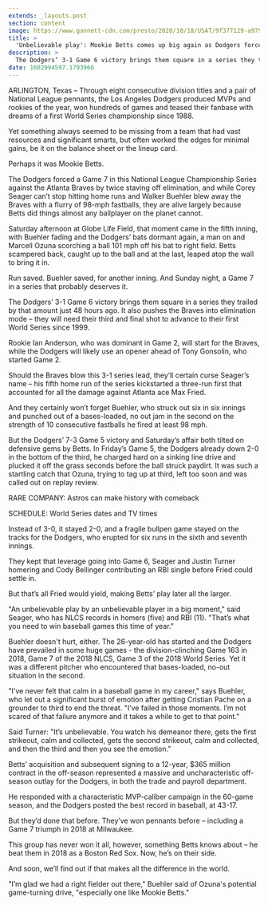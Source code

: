 ```yaml
--- 
extends: _layouts.post 
section: content 
image: https://www.gannett-cdn.com/presto/2020/10/18/USAT/9f377129-a979-42bc-b154-8d733c35acea-2020-10-17_Mookie_Betts.jpg?crop=3786,2130,x66,y528&width=3200&height=1801&format=pjpg&auto=webp 
title: > 
  'Unbelievable play': Mookie Betts comes up big again as Dodgers force Game 7 against Braves in NLCS 
description: > 
  The Dodgers’ 3-1 Game 6 victory brings them square in a series they trailed by that amount just 48 hours ago.It also pushes the Braves into elimination mode – they will need their third and final shot to advance to their first World Series since 1999.But the Dodgers’ 7-3 Game 5 victory and Saturday’s affair both tilted on defensive gems by Betts."An unbelievable play by an unbelievable player in a big moment," said Seager, who has NLCS records in homers (five) and RBI (11).The 26-year-old has started and the Dodgers have prevailed in some huge games - the division-clinching Game 163 in 2018, Game 7 of the 2018 NLCS, Game 3 of the 2018 World Series. 
date: 1602994597.1793966 
--- 
```

ARLINGTON, Texas – Through eight consecutive division titles and a pair of National League pennants, the Los Angeles Dodgers produced MVPs and rookies of the year, won hundreds of games and teased their fanbase with dreams of a first World Series championship since 1988.

Yet something always seemed to be missing from a team that had vast resources and significant smarts, but often worked the edges for minimal gains, be it on the balance sheet or the lineup card.

Perhaps it was Mookie Betts.

The Dodgers forced a Game 7 in this National League Championship Series against the Atlanta Braves by twice staving off elimination, and while Corey Seager can’t stop hitting home runs and Walker Buehler blew away the Braves with a flurry of 98-mph fastballs, they are alive largely because Betts did things almost any ballplayer on the planet cannot.

Saturday afternoon at Globe Life Field, that moment came in the fifth inning, with Buehler fading and the Dodgers’ bats dormant again, a man on and Marcell Ozuna scorching a ball 101 mph off his bat to right field. Betts scampered back, caught up to the ball and at the last, leaped atop the wall to bring it in.

Run saved. Buehler saved, for another inning. And Sunday night, a Game 7 in a series that probably deserves it.

The Dodgers’ 3-1 Game 6 victory brings them square in a series they trailed by that amount just 48 hours ago. It also pushes the Braves into elimination mode – they will need their third and final shot to advance to their first World Series since 1999.

Rookie Ian Anderson, who was dominant in Game 2, will start for the Braves, while the Dodgers will likely use an opener ahead of Tony Gonsolin, who started Game 2.

Should the Braves blow this 3-1 series lead, they’ll certain curse Seager’s name – his fifth home run of the series kickstarted a three-run first that accounted for all the damage against Atlanta ace Max Fried.

And they certainly won’t forget Buehler, who struck out six in six innings and punched out of a bases-loaded, no out jam in the second on the strength of 10 consecutive fastballs he fired at least 98 mph.

But the Dodgers’ 7-3 Game 5 victory and Saturday’s affair both tilted on defensive gems by Betts. In Friday’s Game 5, the Dodgers already down 2-0 in the bottom of the third, he charged hard on a sinking line drive and plucked it off the grass seconds before the ball struck paydirt. It was such a startling catch that Ozuna, trying to tag up at third, left too soon and was called out on replay review.

RARE COMPANY: Astros can make history with comeback

SCHEDULE: World Series dates and TV times

Instead of 3-0, it stayed 2-0, and a fragile bullpen game stayed on the tracks for the Dodgers, who erupted for six runs in the sixth and seventh innings.

They kept that leverage going into Game 6, Seager and Justin Turner homering and Cody Bellinger contributing an RBI single before Fried could settle in.

But that’s all Fried would yield, making Betts’ play later all the larger.

"An unbelievable play by an unbelievable player in a big moment," said Seager, who has NLCS records in homers (five) and RBI (11). "That’s what you need to win baseball games this time of year."

Buehler doesn't hurt, either. The 26-year-old has started and the Dodgers have prevailed in some huge games - the division-clinching Game 163 in 2018, Game 7 of the 2018 NLCS, Game 3 of the 2018 World Series. Yet it was a different pitcher who encountered that bases-loaded, no-out situation in the second.

"I’ve never felt that calm in a baseball game in my career," says Buehler, who let out a significant burst of emotion after getting Cristian Pache on a grounder to third to end the threat. "I’ve failed in those moments. I’m not scared of that failure anymore and it takes a while to get to that point."

Said Turner: "It’s unbelievable. You watch his demeanor there, gets the first strikeout, calm and collected, gets the second strikeout, calm and collected, and then the third and then you see the emotion."

Betts’ acquisition and subsequent signing to a 12-year, $365 million contract in the off-season represented a massive and uncharacteristic off-season outlay for the Dodgers, in both the trade and payroll department.

He responded with a characteristic MVP-caliber campaign in the 60-game season, and the Dodgers posted the best record in baseball, at 43-17.

But they’d done that before. They’ve won pennants before – including a Game 7 triumph in 2018 at Milwaukee.

This group has never won it all, however, something Betts knows about – he beat them in 2018 as a Boston Red Sox. Now, he’s on their side.

And soon, we’ll find out if that makes all the difference in the world.

"I’m glad we had a right fielder out there," Buehler said of Ozuna's potential game-turning drive, "especially one like Mookie Betts."